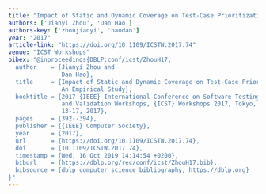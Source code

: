 ```yaml
---
title: "Impact of Static and Dynamic Coverage on Test-Case Prioritization: An Empirical Study"
authors: ['Jianyi Zhou', 'Dan Hao']
authors-key: ['zhoujianyi', 'haodan']
year: "2017"
article-link: "https://doi.org/10.1109/ICSTW.2017.74"
venue: "ICST Workshops"
bibex: "@inproceedings{DBLP:conf/icst/ZhouH17,
  author    = {Jianyi Zhou and
               Dan Hao},
  title     = {Impact of Static and Dynamic Coverage on Test-Case Prioritization:
               An Empirical Study},
  booktitle = {2017 {IEEE} International Conference on Software Testing, Verification
               and Validation Workshops, {ICST} Workshops 2017, Tokyo, Japan, March
               13-17, 2017},
  pages     = {392--394},
  publisher = {{IEEE} Computer Society},
  year      = {2017},
  url       = {https://doi.org/10.1109/ICSTW.2017.74},
  doi       = {10.1109/ICSTW.2017.74},
  timestamp = {Wed, 16 Oct 2019 14:14:54 +0200},
  biburl    = {https://dblp.org/rec/conf/icst/ZhouH17.bib},
  bibsource = {dblp computer science bibliography, https://dblp.org}
}"
---
```

